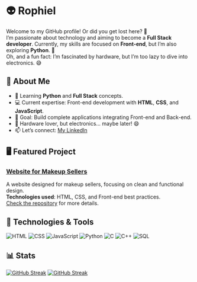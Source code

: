 # 👽 Rophiel

Welcome to my GitHub profile! Or did you get lost here? 🧐  
I’m passionate about technology and aiming to become a **Full Stack developer**. Currently, my skills are focused on **Front-end**, but I’m also exploring **Python**. 🐍  
Oh, and a fun fact: I’m fascinated by hardware, but I’m too lazy to dive into electronics. 😅

## 🚀 About Me
- 🐍 Learning **Python** and **Full Stack** concepts.
- 💻 Current expertise: Front-end development with **HTML**, **CSS**, and **JavaScript**.
- 🎯 Goal: Build complete applications integrating Front-end and Back-end.
- 🤖 Hardware lover, but electronics... maybe later! 😄
- 📫 Let’s connect: [My LinkedIn](https://www.linkedin.com/in/gabriel-sim%C3%B5es-02a562186/)

## 🖥️ Featured Project
### [Website for Makeup Sellers](https://github.com/Rophiel/Website-for-Makeup-Sellers)
A website designed for makeup sellers, focusing on clean and functional design.  
**Technologies used**: HTML, CSS, and Front-end best practices.  
[Check the repository](https://github.com/Rophiel/Website-for-Makeup-Sellers) for more details.

## 🔧 Technologies & Tools
![HTML](https://img.shields.io/badge/HTML-E34F26?style=flat-square&logo=html5&logoColor=white)
![CSS](https://img.shields.io/badge/CSS-1572B6?style=flat-square&logo=css3&logoColor=white)
![JavaScript](https://img.shields.io/badge/JavaScript-F7DF1E?style=flat-square&logo=javascript&logoColor=white)
![Python](https://img.shields.io/badge/Python-306998?style=flat-square&logo=python&logoColor=white)
![C](https://img.shields.io/badge/C-A8B9CC?style=flat-square&logo=c&logoColor=white)
![C++](https://img.shields.io/badge/C%2B%2B-00599C?style=flat-square&logo=cplusplus&logoColor=white)
![SQL](https://img.shields.io/badge/SQL-003B57?style=flat-square&logo=postgresql&logoColor=white)

## 📊 Stats 
<a href="https://git.io/streak-stats"><img src="https://streak-stats.demolab.com?user=buildingstats&theme=transparent&border_radius=4&ring=FF5F00" alt="GitHub Streak" /></a>
[![GitHub Streak](https://streak-stats.demolab.com?user=buildingstats&theme=dark&border_radius=4&ring=FF5F00)](https://git.io/streak-stats)